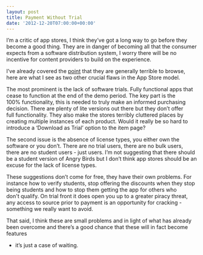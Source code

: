 ```yaml
---
layout: post
title: Payment Without Trial
date: '2012-12-20T07:00:00+00:00'
---
```

I’m a critic of app stores, I think they’ve got a long way to go before they
become a good thing. They are in danger of becoming all that the consumer
expects from a software distribution system, I worry there will be no incentive
for content providers to build on the experience.

I’ve already covered the [point](/blog/2012/12/08/scrapp-stores.html) that they
are generally terrible to browse, here are what I see as two other crucial
flaws in the App Store model.

The most prominent is the lack of software trials. Fully functional apps that
cease to function at the end of the demo period. The key part is the
100% functionality, this is needed to truly make an informed purchasing
decision. There are plenty of lite versions out there but they don’t offer
full functionality. They also make the stores terribly cluttered places by
creating multiple instances of each product. Would it really be so hard to
introduce a ‘Download as Trial’ option to the item page?

The second issue is the absence of license types, you either own the software
or you don’t. There are no trial users, there are no bulk users, there are no
student users - just users. I’m not suggesting that there should be a student
version of Angry Birds but I don’t think app stores should be an excuse for the
lack of license types.

These suggestions don’t come for free, they have their own problems. For
instance how to verify students, stop offering the discounts when they stop
being students and how to stop them getting the app for others who
don't qualify. On trial front it does open you up to a greater piracy threat,
any access to source prior to payment is an opportunity for cracking -
something we really want to avoid.

That said, I think these are small problems and in light of what has already
been overcome and there’s a good chance that these will in fact become features
- it’s just a case of waiting.
